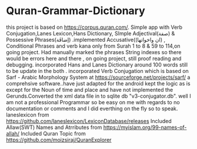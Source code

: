 # Quran-Grammar-Dictionary
this project is based on https://corpus.quran.com/. Simple app  with Verb Conjugation,Lanes Lexicon,Hans Dictionary, SImple Adjectival(صفة) &  Possessive Phrases(إضافَة) .implemented Accusative((ان واخواتها) , Conditional Phrases and verb kana  only from Surah 1 to 8 & 59 to 114,on going project.
Had manually marked the phrases String indexes so there would be errors here and there , on going project, still proof reading and debugging.
incorporated Hans and Lanes Dictionary around 100 words still to be update in the both .
incorporated Verb Conjugation which is based on Sarf - Arabic Morphology System at https://sourceforge.net/projects/sarf/ a comprehsive software..have just adapted for the android kept the logic as is except for the Noun of time and place and have not implemented the Gerunds.Converted the xml data file in to sqlite db "v3-conjugator.db".
well I am not a professional Programmar so be easy on me with regards to no documentation or comments and I did everthing on the fly so to speak.
laneslexicon from https://github.com/laneslexicon/LexiconDatabase/releases
Included Allaw(SWT) Names and Atrributes from https://myislam.org/99-names-of-allah/
Included Quran Topic from  https://github.com/moizsiraj/QuranExplorer
